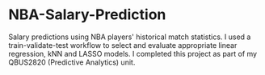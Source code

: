 # NBA-Salary-Prediction
Salary predictions using NBA players' historical match statistics. I used a train-validate-test workflow to select and evaluate appropriate linear regression, kNN and LASSO models. I completed this project as part of my QBUS2820 (Predictive Analytics) unit.
